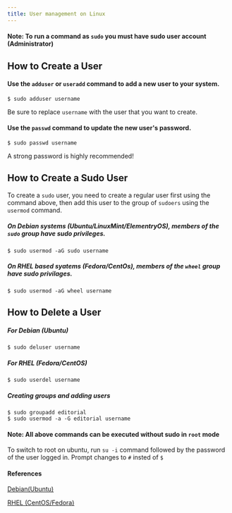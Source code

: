 ```yaml
---
title: User management on Linux
---
```

#### Note: To run a command as `sudo` you must have sudo user account (Administrator)

## How to Create a User

#### Use the `adduser` or `useradd` command to add a new user to your system.
```
$ sudo adduser username
```
 Be sure to replace `username` with the user that you want to create.


#### Use the `passwd` command to update the new user's password.
```
$ sudo passwd username
```
A strong password is highly recommended!


## How to Create a Sudo User

To create a `sudo` user, you need to create a regular user first using the command above, then add this user to the group of `sudoers` using the `usermod` command.
##### On Debian systems (Ubuntu/LinuxMint/ElementryOS), members of the `sudo` group have sudo privileges. 
```
$ sudo usermod -aG sudo username
```

##### On RHEL based syatems (Fedora/CentOs), members of the `wheel` group have sudo privilages.
```
$ sudo usermod -aG wheel username
```


## How to Delete a User
##### For Debian (Ubuntu)
```
$ sudo deluser username
```

##### For RHEL (Fedora/CentOS)
```
$ sudo userdel username
```
##### Creating groups and adding users
```
$ sudo groupadd editorial
$ sudo usermod -a -G editorial username
```
#### Note: All above commands can be executed without sudo in `root` mode

To switch to root on ubuntu, run `su -i` command followed by the password of the user logged in. Prompt changes to `#` insted of `$`


#### References
  [Debian(Ubuntu)](https://www.digitalocean.com/community/tutorials/how-to-add-and-delete-users-on-ubuntu-16-04)

  [RHEL (CentOS/Fedora)](https://www.digitalocean.com/community/tutorials/how-to-add-and-delete-users-on-a-centos-7-server)
